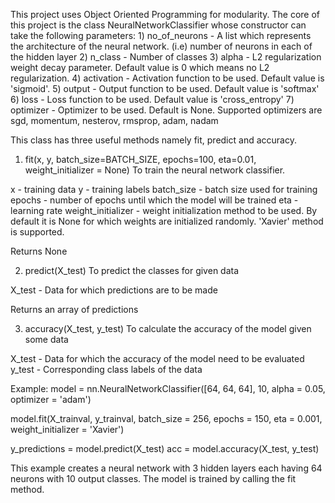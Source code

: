 This project uses Object Oriented Programming for modularity.
The core of this project is the class NeuralNetworkClassifier whose constructor can take the following parameters:
	1) no_of_neurons - A list which represents the architecture of the neural network. (i.e) number of neurons in each of the hidden layer
	2) n_class - Number of classes
	3) alpha - L2 regularization weight decay parameter. Default value is 0 which means no L2 regularization.
	4) activation - Activation function to be used. Default value is 'sigmoid'.
	5) output - Output function to be used. Default value is 'softmax'
	6) loss - Loss function to be used. Default value is 'cross_entropy'
	7) optimizer - Optimizer to be used. Default is None. Supported optimizers are sgd, momentum, nesterov, rmsprop, adam, nadam
	
This class has three useful methods namely fit, predict and accuracy.

1) fit(x, y, batch_size=BATCH_SIZE, epochs=100, eta=0.01, weight_initializer = None)
To train the neural network classifier.

x - training data
y - training labels
batch_size - batch size used for training
epochs - number of epochs until which the model will be trained
eta - learning rate
weight_initializer - weight initialization method to be used. By default it is None for which weights are initialized randomly. 'Xavier' method is supported.

Returns None

2) predict(X_test)
To predict the classes for given data

X_test - Data for which predictions are to be made

Returns an array of predictions

3) accuracy(X_test, y_test)
To calculate the accuracy of the model given some data

X_test - Data for which the accuracy of the model need to be evaluated
y_test - Corresponding class labels of the data


Example:
model = nn.NeuralNetworkClassifier([64, 64, 64], 10, alpha = 0.05, optimizer = 'adam')

model.fit(X_trainval, y_trainval, batch_size = 256, epochs = 150, eta = 0.001, 
          weight_initializer = 'Xavier')

y_predictions = model.predict(X_test)
acc = model.accuracy(X_test, y_test)

This example creates a neural network with 3 hidden layers each having 64 neurons with 10 output classes. The model is trained by calling the fit method.